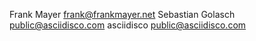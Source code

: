 Frank Mayer <frank@frankmayer.net>
Sebastian Golasch <public@asciidisco.com>
asciidisco <public@asciidisco.com>